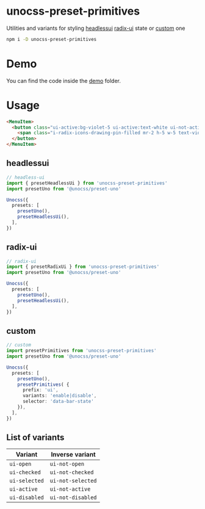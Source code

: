 # unocss-preset-primitives
Utilities and variants for styling [headlessui](https://github.com/zirbest/unocss-preset-primitives#headlessui) [radix-ui](https://github.com/zirbest/unocss-preset-primitives#radix-ui) state or [custom](https://github.com/zirbest/unocss-preset-primitives#custom) one

```bash
npm i -D unocss-preset-primitives
```
# Demo
You can find the code inside the [demo](https://github.com/zirbest/unocss-preset-primitives/tree/main/playground) folder.

# Usage

``` html
<MenuItem>
  <button class="ui-active:bg-violet-5 ui-active:text-white ui-not-active:text-gray-900 group flex w-full items-center rounded-md px-2 py-2 text-sm" >
    <span class="i-radix-icons-drawing-pin-filled mr-2 h-5 w-5 text-violet-400" aria-hidden="true" /> presetUno
  </button>
</MenuItem>
```
## headlessui
```typescript
// headless-ui
import { presetHeadlessUi } from 'unocss-preset-primitives'
import presetUno from '@unocss/preset-uno'

Unocss({
  presets: [
    presetUno(),
    presetHeadlessUi(),
  ],
})
```

## radix-ui
```typescript
// radix-ui
import { presetRadixUi } from 'unocss-preset-primitives'
import presetUno from '@unocss/preset-uno'

Unocss({
  presets: [
    presetUno(),
    presetHeadlessUi(),
  ],
})
```

## custom
```typescript
// custom
import presetPrimitives from 'unocss-preset-primitives'
import presetUno from '@unocss/preset-uno'

Unocss({
  presets: [
    presetUno(),
    presetPrimitives( {
      prefix: 'ui',
      variants: 'enable|disable',
      selector: 'data-bar-state'
    }),
  ],
})
```

## List of variants

| Variant       | Inverse variant   |
| ------------- | ----------------- |
| `ui-open`     | `ui-not-open`     |
| `ui-checked`  | `ui-not-checked`  |
| `ui-selected` | `ui-not-selected` |
| `ui-active`   | `ui-not-active`   |
| `ui-disabled` | `ui-not-disabled` |
